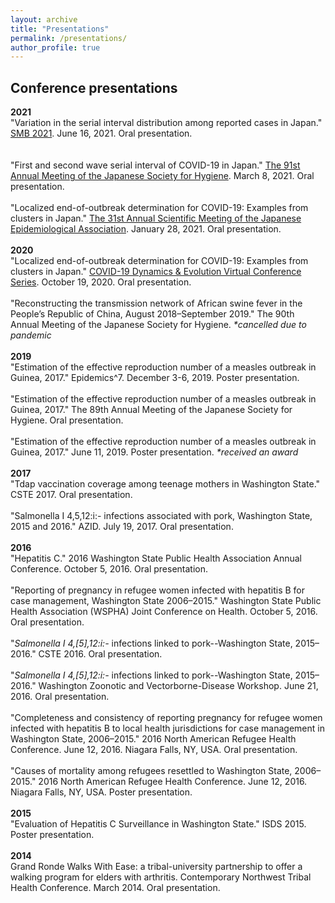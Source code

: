 ```yaml
---
layout: archive
title: "Presentations"
permalink: /presentations/
author_profile: true
---
```



## Conference presentations ##
**2021**<br>
"Variation in the serial interval distribution among reported cases in Japan." [SMB 2021](http://schedule.smb2021.org/). June 16, 2021. Oral presentation.
<br><br><br>
"First and second wave serial interval of COVID-19 in Japan." [The 91st Annual Meeting of the Japanese Society for Hygiene](https://pcojapan.jp/jsh91/). March 8, 2021. Oral presentation.
<br><br>
"Localized end-of-outbreak determination for COVID-19: Examples from clusters in Japan." [The 31st Annual Scientific Meeting of the Japanese Epidemiological Association](https://jea31.com/). January 28, 2021. Oral presentation.
<br><br>
**2020**<br>
"Localized end-of-outbreak determination for COVID-19: Examples from clusters in Japan." [COVID-19 Dynamics & Evolution Virtual Conference Series](https://cpd.ucsd.edu/covid19/101920.html). October 19, 2020. Oral presentation.
<br><br>
"Reconstructing the transmission network of African swine fever in the People’s Republic of China, August 2018–September 2019." The 90th Annual Meeting of the Japanese Society for Hygiene. *\*cancelled due to pandemic*
<br><br>
**2019**<br>
"Estimation of the effective reproduction number of a measles outbreak in Guinea, 2017." Epidemics^7. December 3-6, 2019. Poster presentation.
<br><br>
"Estimation of the effective reproduction number of a measles outbreak in Guinea, 2017." The 89th Annual Meeting of the Japanese Society for Hygiene. Oral presentation.
<br><br>
"Estimation of the effective reproduction number of a measles outbreak in Guinea, 2017." June 11, 2019. Poster presentation. *\*received an award*
<br><br>
**2017**<br>
"Tdap vaccination coverage among teenage mothers in Washington State." CSTE 2017. Oral presentation.
<br><br>
"Salmonella I 4,5,12:i:- infections associated with pork, Washington State, 2015 and 2016." AZID. July 19, 2017. Oral presentation.
<br><br>
**2016**<br>
"Hepatitis C." 2016 Washington State Public Health Association Annual Conference. October 5, 2016. Oral presentation.
<br><br>
"Reporting of pregnancy in refugee women infected with hepatitis B for case management, Washington State 2006–2015." Washington State Public Health Association (WSPHA) Joint Conference on Health. October 5, 2016. Oral presentation.
<br><br>
"*Salmonella I 4,[5],12:i:-* infections linked to pork--Washington State, 2015–2016." CSTE 2016. Oral presentation.
<br><br>
"*Salmonella I 4,[5],12:i:-* infections linked to pork--Washington State, 2015–2016." Washington Zoonotic and Vectorborne-Disease Workshop. June 21, 2016. Oral presentation.
<br><br>
"Completeness and consistency of reporting pregnancy for refugee women infected with hepatitis B to local health jurisdictions for case management in Washington State, 2006–2015." 2016 North American Refugee Health Conference. June 12, 2016. Niagara Falls, NY, USA. Oral presentation.
<br><br>
"Causes of mortality among refugees resettled to Washington State, 2006–2015." 2016 North American Refugee Health Conference. June 12, 2016. Niagara Falls, NY, USA. Poster presentation.
<br><br>
**2015**<br>
"Evaluation of Hepatitis C Surveillance in Washington State." ISDS 2015. Poster presentation.
<br><br>
**2014**<br>
Grand Ronde Walks With Ease: a tribal-university partnership to offer a walking program for elders with arthritis. Contemporary Northwest Tribal Health Conference. March 2014. Oral presentation.
<br>
